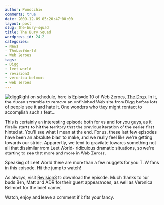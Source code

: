 ```yaml
---
author: Pwnocchio
comments: true
date: 2009-12-09 05:20:47+00:00
layout: post
slug: the-bury-squad
title: The Bury Squad
wordpress_id: 2412
categories:
- News
- TheLeetWorld
- Web Zeroes
tags:
- Digg
- leet world
- revision3
- veronica belmont
- web zeroes
---
```


![digg](http://smoothfewfilms.com/wp-content/uploads/2009/12/digg.jpg)Right on schedule, here is Episode 10 of Web Zeroes, [The Drop](http://smoothfewfilms.com/2009/12/09/the-drop/). In it, the dudes scramble to remove an unfinished Web site from Digg before lots of people see it and hate it. One wonders who they might contact to accomplish such a feat...

This is certainly an interesting episode both for us and for you guys, as it finally starts to hit the territory that the previous iteration of the series first hinted at. You'll see what I mean at the end. For us, these last few episodes have been an absolute blast to make, and we really feel like we're getting towards our stride. Apparently, we tend to gravitate towards something not all that dissimilar from Leet World- ridiculous dramatic situations, so we're starting to see that more and more in Web Zeroes.

Speaking of Leet World there are more than a few nuggets for you TLW fans in this episode. Hit the jump to watch!
<!-- more -->



As always, visit [Revision3](http://revision3.com/webzeroes/thedrop) to download the episode. Much thanks to our buds Ben, Matt and ADR for their guest appearances, as well as Veronica Belmont for the brief cameo. 

Watch, enjoy and leave a comment if it fits your fancy.


